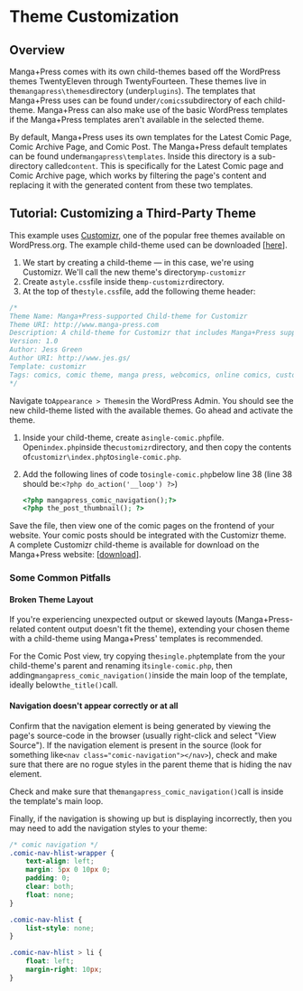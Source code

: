 ---
---
# Theme Customization

## Overview

Manga+Press comes with its own child-themes based off the WordPress themes TwentyEleven through TwentyFourteen. These themes live in the`mangapress\themes`directory \(under`plugins`\). The templates that Manga+Press uses can be found under`/comics`subdirectory of each child-theme. Manga+Press can also make use of the basic WordPress templates if the Manga+Press templates aren't available in the selected theme.

By default, Manga+Press uses its own templates for the Latest Comic Page, Comic Archive Page, and Comic Post. The Manga+Press default templates can be found under`mangapress\templates`. Inside this directory is a sub-directory called`content`. This is specifically for the Latest Comic page and Comic Archive page, which works by filtering the page's content and replacing it with the generated content from these two templates.

## Tutorial: Customizing a Third-Party Theme

This example uses [Customizr](http://themesandco.com/customizr), one of the popular free themes available on WordPress.org. The example child-theme used can be downloaded \[[here](http://www.manga-press.com/uploads/2014/11/mp-customizr.tar.gz)\].

1. We start by creating a child-theme — in this case, we're using Customizr. We'll call the new theme's directory`mp-customizr`
2. Create a`style.css`file inside the`mp-customizr`directory.
3. At the top of the`style.css`file, add the following theme header:

```css
/*
Theme Name: Manga+Press-supported Child-theme for Customizr
Theme URI: http://www.manga-press.com
Description: A child-theme for Customizr that includes Manga+Press support
Version: 1.0
Author: Jess Green
Author URI: http://www.jes.gs/
Template: customizr
Tags: comics, comic theme, manga press, webcomics, online comics, customizr
*/
```

Navigate to`Appearance > Themes`in the WordPress Admin. You should see the new child-theme listed with the available themes. Go ahead and activate the theme.

1. Inside your child-theme, create a`single-comic.php`file. Open`index.php`inside the`customizr`directory, and then copy the contents of`customizr\index.php`to`single-comic.php`.
2. Add the following lines of code to`single-comic.php`below line 38 \(line 38 should be:`<?php do_action('__loop') ?>`\)

   ```php
   <?php mangapress_comic_navigation();?>
   <?php the_post_thumbnail(); ?>
   ```

Save the file, then view one of the comic pages on the frontend of your website. Your comic posts should be integrated with the Customizr theme. A complete Customizr child-theme is available for download on the Manga+Press website: \[[download](http://www.manga-press.com/uploads/2014/11/mp-customizr.tar.gz)\].

### Some Common Pitfalls

#### Broken Theme Layout

If you're experiencing unexpected output or skewed layouts \(Manga+Press-related content output doesn't fit the theme\), extending your chosen theme with a child-theme using Manga+Press' templates is recommended.

For the Comic Post view, try copying the`single.php`template from the your child-theme's parent and renaming it`single-comic.php`, then adding`mangapress_comic_navigation()`inside the main loop of the template, ideally below`the_title()`call.

#### Navigation doesn't appear correctly or at all

Confirm that the navigation element is being generated by viewing the page's source-code in the browser \(usually right-click and select "View Source"\). If the navigation element is present in the source \(look for something like`<nav class="comic-navigation"></nav>`\), check and make sure that there are no rogue styles in the parent theme that is hiding the nav element.

Check and make sure that the`mangapress_comic_navigation()`call is inside the template's main loop.

Finally, if the navigation is showing up but is displaying incorrectly, then you may need to add the navigation styles to your theme:

```css
/* comic navigation */
.comic-nav-hlist-wrapper {
    text-align: left;
    margin: 5px 0 10px 0;
    padding: 0;
    clear: both;
    float: none;
}

.comic-nav-hlist {
    list-style: none;
}

.comic-nav-hlist > li {
    float: left;
    margin-right: 10px;
}
```

